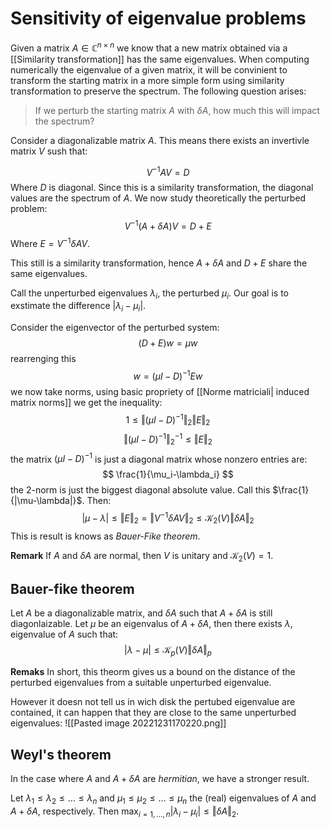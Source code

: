 # Sensitivity of eigenvalue problems

Given a matrix $A \in \mathbb{C}^{n\times n}$ we know that a new matrix obtained via a [[Similarity transformation]] has the same eigenvalues. When computing numerically the eigenvalue of a given matrix, it will be convinient to transform the starting matrix in a more simple form using similarity transformation to preserve the spectrum. 
The following question arises:

> If we perturb the starting matrix $A$ with $\delta A$, how much this will impact the spectrum?

Consider a diagonalizable matrix $A$. This means there exists an invertivle matrix $V$ sush that:

$$
V^{-1}AV = D
$$
Where $D$ is diagonal. Since this is a similarity transformation, the diagonal values are the spectrum of $A$.
We now study theoretically the perturbed problem:
$$
V^{-1} (A+\delta A)V = D + E
$$
Where $E = V^{-1}\delta A V$. 

This still is a similarity transformation, hence $A+\delta A$ and $D+E$ share the same eigenvalues.

Call the unperturbed eigenvalues $\lambda_i$, the perturbed $\mu_i$. Our goal is to exstimate the difference $|\lambda_i-\mu_i|$.

Consider the eigenvector of the perturbed system:
$$
(D+E)w = \mu w
$$
rearrenging this 
$$
w = (\mu I - D)^{-1}Ew
$$
we now take norms, using basic propriety of [[Norme matriciali| induced matrix norms]] we get the inequality:
$$
1 \leq\Vert (\mu I - D)^{-1}\Vert_2 \Vert E \Vert_2
$$
$$
\Vert (\mu I - D)^{-1} \Vert_2^{-1} \leq \Vert E \Vert_2
$$
the matrix $(\mu I - D)^{-1}$ is just a diagonal matrix whose nonzero entries are:
$$
\frac{1}{\mu_i-\lambda_i}
$$
the 2-norm is just the biggest diagonal absolute value. Call this $\frac{1}{|\mu-\lambda|}$. Then:
$$
|\mu- \lambda| \leq \Vert E \Vert_2 = \Vert V^{-1}\delta A V \Vert_2 \leq \mathcal{K}_2(V) \Vert \delta A \Vert_2
$$
This is result is knows as _Bauer-Fike theorem_.

**Remark** If $A$ and $\delta A$ are normal, then $V$ is unitary and $\mathcal{K}_2(V)=1$.

## Bauer-fike theorem
Let $A$ be a diagonalizable matrix, and $\delta A$ such that $A+\delta A$ is still diagonlaizable. 
Let $\mu$ be an eigenvalus of $A+\delta A$, then there exists $\lambda$, eigenvalue of $A$ such that:
$$
|\lambda - \mu| \leq \mathcal{K}_p(V) \Vert \delta A \Vert_p
$$


**Remaks** In short, this theorm gives us a bound on the distance of the perturbed eigenvalues from a suitable unperturbed eigenvalue. 

However it doesn not tell us in wich disk the pertubed eigenvalue are contained, it can happen that they are close to the same unperturbed eigenvalues:
![[Pasted image 20221231170220.png]]

## Weyl's theorem

In the case where $A$ and $A+\delta A$ are _hermitian_, we have a stronger result.

Let $\lambda_1 \leq \lambda_2 \leq \dots \leq \lambda_n$ and $\mu_1 \leq \mu_2 \leq \dots \leq \mu_n$ the (real) eigenvalues of $A$ and $A + \delta A$, respectively. Then $\max_{i=1,\dots,n} |\lambda_i-\mu_i| \leq \Vert \delta A \Vert_2$.


